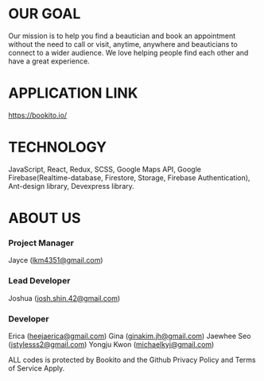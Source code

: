 # OUR GOAL

Our mission is to help you find a beautician and book an appointment without the need to call or visit, anytime, anywhere and beauticians to connect to a wider audience. We love helping people find each other and have a great experience.

# APPLICATION LINK

https://bookito.io/

# TECHNOLOGY

JavaScript, React, Redux, SCSS, Google Maps API, Google Firebase(Realtime-database, Firestore, Storage, Firebase Authentication), Ant-design library, Devexpress library.

# ABOUT US

### Project Manager
Jayce (lkm4351@gmail.com)

### Lead Developer
Joshua (josh.shin.42@gmail.com)

### Developer
Erica (heejaerica@gmail.com)
Gina (ginakim.jh@gmail.com)
Jaewhee Seo (jstylesss2@gmail.com)
Yongju Kwon (michaelkyj@gmail.com)




ALL codes is protected by Bookito and the Github Privacy Policy and Terms of Service Apply.
